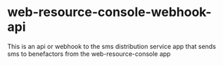 # web-resource-console-webhook-api
This is an api or webhook to the sms distribution service app that sends sms to benefactors from the web-resource-console app 
